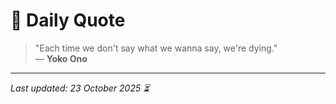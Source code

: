 # 📜 Daily Quote

> "Each time we don't say what we wanna say, we're dying."  
> — **Yoko Ono**

---

_Last updated: 23 October 2025 ⏳_
